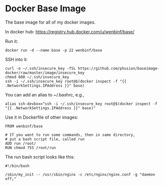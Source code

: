 Docker Base Image
====================

The base image for all of my docker images.

In docker hub:
    https://registry.hub.docker.com/u/wenbinf/base/

Run it:

    docker run -d --name base -p 22 wenbinf/base

SSH into it:

    curl -o ~/.ssh/insecure_key -fSL https://github.com/phusion/baseimage-docker/raw/master/image/insecure_key
    chmod 600 ~/.ssh/insecure_key
    ssh -i ~/.ssh/insecure_key root@$(docker inspect -f "{{ .NetworkSettings.IPAddress }}" base)

You can add an alias to ~/.bashrc, e.g.,

    alias ssh-devbox="ssh -i ~/.ssh/insecure_key root@$(docker inspect -f "{{ .NetworkSettings.IPAddress }}" base)"

Use it in Dockerfile of other images:

    FROM wenbinf/base

    # If you want to run some commands, then in same directory,
    # put a bash script file, called run
    ADD run /root/
    RUN chmod 755 /root/run

The run bash script looks like this:

    #!/bin/bash

    /sbin/my_init -- /usr/sbin/nginx -c /etc/nginx/nginx.conf -g "daemon off;"
    
